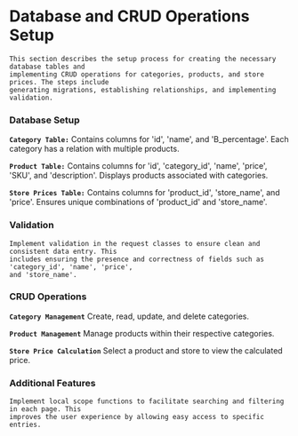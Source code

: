# Database and CRUD Operations Setup

    
    This section describes the setup process for creating the necessary database tables and
    implementing CRUD operations for categories, products, and store prices. The steps include
    generating migrations, establishing relationships, and implementing validation.
   
### Database Setup

**`Category Table:`** Contains columns for 'id', 'name', and 'B_percentage'. Each
      category has a relation with multiple products.
      
**`Product Table:`** Contains columns for 'id', 'category_id', 'name', 'price',
      'SKU', and 'description'. Displays products associated with categories.
      
**`Store Prices Table:`** Contains columns for 'product_id', 'store_name', and
      'price'. Ensures unique combinations of 'product_id' and 'store_name'.

### Validation
    Implement validation in the request classes to ensure clean and consistent data entry. This
    includes ensuring the presence and correctness of fields such as 'category_id', 'name', 'price',
    and 'store_name'.

### CRUD Operations
**`Category Management`** Create, read, update, and delete categories.
    
**`Product Management`** Manage products within their respective categories.
    
**`Store Price Calculation`**  Select a product and store to view the calculated price.

### Additional Features
    Implement local scope functions to facilitate searching and filtering in each page. This
    improves the user experience by allowing easy access to specific entries.

